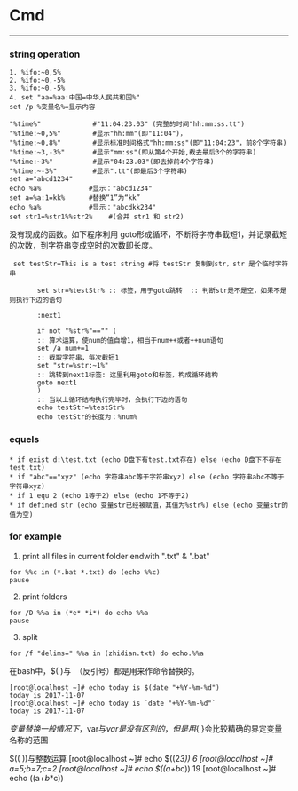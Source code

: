 <!--
 * @Descripttion: 
 * @version: 
 * @Author: fuanlei
 * @Date: 2019-09-27 13:16:53
 * @LastEditors: fuanlei
 * @LastEditTime: 2019-09-29 16:53:36
 -->
# Cmd
------
### string operation
``` shell
1. %ifo:~0,5%
2. %ifo:~0,-5%
3. %ifo:~0,-5%
4. set "aa=%aa:中国=中华人民共和国%"
set /p %变量名%=显示内容
``` 
``` shell
"%time%"             #"11:04:23.03" (完整的时间"hh:mm:ss.tt")
"%time:~0,5%"        #显示"hh:mm"(即"11:04")，
"%time:~0,8%"        #显示标准时间格式"hh:mm:ss"(即"11:04:23"，前8个字符串)
"%time:~3,-3%"       #显示"mm:ss"(即从第4个开始,截去最后3个的字符串)
"%time:~3%"          #显示"04:23.03"(即去掉前4个字符串)
"%time:~-3%"         #显示".tt"(即最后3个字符串)
set a="abcd1234"
echo %a%            #显示："abcd1234"
set a=%a:1=kk%      #替换“1”为“kk”
echo %a%            #显示："abcdkk234"
set str1=%str1%%str2%    #(合并 str1 和 str2)
```
没有现成的函数。如下程序利用 goto形成循环，不断将字符串截短1，并记录截短的次数，到字符串变成空时的次数即长度。
``` shell
 set testStr=This is a test string #将 testStr 复制到str，str 是个临时字符串
       
       set str=%testStr% :: 标签，用于goto跳转  :: 判断str是不是空，如果不是则执行下边的语句
       
       :next1
      
       if not "%str%"=="" (
       :: 算术运算，使num的值自增1，相当于num++或者++num语句
       set /a num+=1
       :: 截取字符串，每次截短1
       set "str=%str:~1%"
       :: 跳转到next1标签: 这里利用goto和标签，构成循环结构
       goto next1
       )
       :: 当以上循环结构执行完毕时，会执行下边的语句
       echo testStr=%testStr%
       echo testStr的长度为：%num%
```


### equels
``` shell
* if exist d:\test.txt (echo D盘下有test.txt存在) else (echo D盘下不存在test.txt)
* if "abc"=="xyz" (echo 字符串abc等于字符串xyz) else (echo 字符串abc不等于字符串xyz)
* if 1 equ 2 (echo 1等于2) else (echo 1不等于2)
* if defined str (echo 变量str已经被赋值，其值为%str%) else (echo 变量str的值为空)
```
### for example 
1.  print all files in current folder endwith ".txt" & ".bat"
``` shell
for %%c in (*.bat *.txt) do (echo %%c)
pause
```
2. print folders
``` shell
for /D %%a in (*e* *i*) do echo %%a
pause
```
3. split
``` shell
for /f "delims=" %%a in (zhidian.txt) do echo.%%a
```


在bash中，$( )与` `（反引号）都是用来作命令替换的。
```shell
[root@localhost ~]# echo today is $(date "+%Y-%m-%d")
today is 2017-11-07
[root@localhost ~]# echo today is `date "+%Y-%m-%d"`
today is 2017-11-07
```

${ }变量替换
一般情况下，$var与${var}是没有区别的，但是用${ }会比较精确的界定变量名称的范围

$(( ))与整数运算
[root@localhost ~]# echo $((2*3))
6
[root@localhost ~]# a=5;b=7;c=2
[root@localhost ~]# echo $((a+b*c))
19
[root@localhost ~]# echo $(($a+$b*$c))